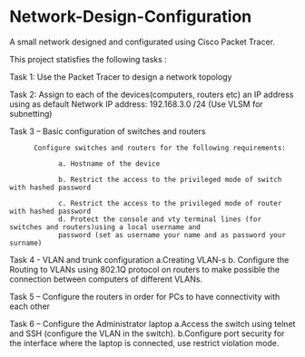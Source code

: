 # Network-Design-Configuration
A small network designed and configurated using  Cisco Packet Tracer.

This project statisfies the following tasks :

Task 1: Use the Packet Tracer to design a network topology

Task 2: Assign to each of the devices(computers, routers etc) an IP address using as default Network
        IP address: 192.168.3.0 /24 (Use VLSM for subnetting)
        
Task 3 – Basic configuration of switches and routers

          Configure switches and routers for the following requirements:
          
                a. Hostname of the device 
                
                b. Restrict the access to the privileged mode of switch with hashed password
                
                c. Restrict the access to the privileged mode of router with hashed password 
                d. Protect the console and vty terminal lines (for switches and routers)using a local username and
                password (set as username your name and as password your surname)
                
Task 4 - VLAN and trunk configuration
          a.Creating VLAN-s
          b. Configure the Routing to VLANs using 802.1Q protocol on routers to make possible the connection
              between computers of different VLANs.
              
Task 5 – Configure the routers in order for PCs to have connectivity with each other

Task 6 – Configure the Administrator laptop
          a.Access the switch using telnet and SSH (configure the VLAN in the switch).
          b.Configure port security for the interface where the laptop is connected,
            use restrict violation mode.
